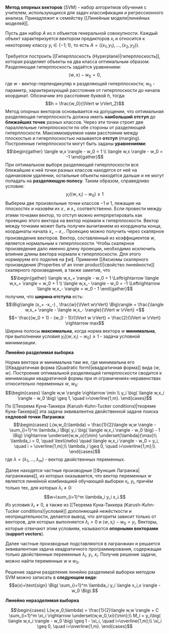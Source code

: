 **Метод опорных векторов** (SVM) - набор алгоритмов обучения с учителем, использующихся для задач классификации и регрессионного анализа. Принадлежит к семейству [[Линейные модели|линейных моделей]].

Пусть дан набор $A$ из $n$ объектов генеральной совокупности. Каждый объект характеризуется вектором предикторов $x_i$ и относится к некоторому классу $y_i \in \{-1;1\}$, то есть $A = \big( (x_1,y_1),...,(x_2,y_2) \big)$.

Требуется построить [[Гиперплоскость (Hyperplane)|гиперплоскость]], которая разделяет объекты на два класса оптимальным образом. Разделяющая гиперплоскость задаётся уравнением:$$\langle w,x \rangle - w_0 = 0,$$где $w$ - вектор-перпендикуляр к разделяющей гиперплоскости; $w_0$ - параметр, характеризующий расстояние от гиперплоскости до начала координат. Обозначим это расстояние буквой $h$, тогда:$$h = \frac{w_0}{\lVert w \rVert_2}$$Метод опорных векторов основывается на допущении, что оптимальная разделяющая гиперплоскость должна иметь **наибольший отступ** до **ближайших точек** разных классов. Через эти точки строят две параллельные гиперплоскости по обе стороны от разделяющей гиперплоскости. Максимизируемое нами расстояние между плоскостью и гиперплоскостью называется **отступ** (marging). Построенные гиперплоскости могут быть заданы **уравнениями**:$$\begin{gather} \langle w,x \rangle - w_0 = 1 \\ \langle w,x \rangle - w_0 = -1 \end{gather}$$При оптимальном выборе разделяющей гиперплоскости все ближайшие к ней точки разных классов находятся от неё на одинаковом удалении, остальные объекты находятся дальше и не могут попадать на **разделяющую полосу**. Таким образом, справедливо условие:$$y_i \big( \langle w,x_i\rangle-w_0 \big) \geq 1$$Выберем две произвольные точки классов $-1$ и $1$, лежащие на плоскостях и назовём их $x_-$ и $x_+$ соответственно. Если провести между этими точками вектор, то отступ можно интерпретировать как проекцию этого вектора на вектор нормали к гиперплоскости. Вектор между точками может быть получен вычитанием из координаты конца, координаты начала $x_+ -x_-$. Проекцию можно получить через скалярное произведение векторов. Вектор, составленный из коэффициентов $w$, является нормальным к гиперплоскости. Чтобы скалярное произведение дало именно длину проекции, необходимо исключить влияние длины вектора нормали к гиперплоскости. Для этого нормируем его поделив на $\lVert w \rVert$. Применяя [[Аксиомы скалярного произведения (Properties of an inner product)|свойство линейности]] скалярного произведения, а также заметив, что$$\begin{gather} \langle w,x_+ \rangle - w_0 = 1 \Leftrightarrow \langle w,x_+ \rangle = w_0 + 1 \\ \langle w,x_- \rangle - w_0 = -1 \Leftrightarrow \langle w,x_- \rangle = w_0 - 1  \end{gather}$$получим, что **ширина отступа** есть:$$\Big\langle (x_+ -x_-) , \frac{w}{\lVert w\rVert} \Big\rangle = \frac{\langle w,x_+ \rangle - \langle w,x_- \rangle}{\lVert w \rVert} =$$$$= \frac{(w_0 + 1) - (w_0 - 1)}{\lVert w \rVert} = \frac{2}{\lVert w \rVert} \rightarrow max$$Ширина полосы **максимальна**, когда норма вектора $w$ **минимальна**, при выполнении условия $y_i \big( \langle w,x_i\rangle-w_0 \big) \geq 1$ - задача условной минимизации.

**Линейно разделимая выборка**

Норма вектора $w$ минимальна там же, где минимальна его [[Квадратичная форма (Quadratic form)|квадратичная форма]] вида $\langle w,w \rangle$. Построение оптимальной разделяющей гиперплоскости сводится к минимизации квадратичной формы при $m$ ограничениях-неравенствах относительно переменных $w$, $w_0$:$$\begin{cases} \langle w,w \rangle \rightarrow \min \\ y_i \big( \langle w,x_i \rangle - w_0 \big) \geq 1, \quad i=\overline{1,m}. \end{cases}$$По [[Теорема Куна-Таккера (Karush-Kuhn-Tucker conditions)|теореме Куна-Таккера]] эта задача эквивалентна двойственной задаче поиска **седловой точки Лагранжа**:$$\begin{cases}
L(w,w_0;\lambda) = \frac{1}{2}\langle w,w \rangle - \sum_{i=1}^m \lambda_i \Big( y_i \big( \langle w,x_i \rangle - w_0 \big) - 1 \Big) \rightarrow \underset{w,w_o}{\min} \underset{\lambda}{\max}\\
\lambda_i = 0, \quad \text{либо} \quad \langle w,x_i \rangle - w_0 = y_i, \quad i = \overline{1,m};\\
\lambda_i \geq 0, \quad i=\overline{1,m};\\
\end{cases}$$где $\lambda = (\lambda_1,...,\lambda_m)$ - вектор двойственных переменных.

Далее находятся частные производные [[Функция Лагранжа|лагранжиана]], из которых оказывается, что вектор переменных $w$ является линейной комбинацией обучающей выборки $x_i$, $y_i$, причём только тех, для которых $\lambda_i \neq 0$:$$w=\sum_{i=1}^m \lambda_i y_i x_i.$$Из условия $\lambda_i \neq 0$, а также из [[Теорема Куна-Таккера (Karush-Kuhn-Tucker conditions)|условий]] дополняющей нежёсткости и неотрицательности, делается вывод, что алгоритм зависит только от векторов, для которых выполняется $\lambda_i > 0$ и $\langle w,x_i \rangle - w_0 = y_i$. Векторы, которые отвечают этим условиям, называются **опорными векторами** (**support vectors**).

Далее частные производные подставляются в лагранжиан и решается эквивалентная задача квадратичного программирования, содержащая только двойственные переменные $\lambda_i$, $y_i$, $x_i$. Получив решение задачи, можно найти переменные $w$ и $w_0$.

Решение задачи разделения линейно разделимой выборки методом SVM можно записать в **следующем виде**:$$a(x)=\text{sign} \Big( \sum_{i=1}^m \lambda_i y_i \langle x_i,x \rangle - w_0 \Big).$$

**Линейно неразделимая выборка**

$$\begin{cases}
L(w,w_0;\lambda) = \frac{1}{2}\langle w,w \rangle + С \sum_{i=1}^m \xi_i \rightarrow \underset{w,w_0,\xi}{\min};\\
M_i = y_i\big( \langle w,x_i \rangle - w_0 \big) \geq 1 - \xi_i, \quad i=\overline{1,m};\\
\xi_i \geq 0, \quad i=\overline{1,m}.
\end{cases}$$